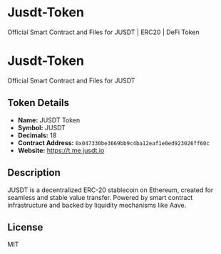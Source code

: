 # Jusdt-Token
Official Smart Contract and Files for JUSDT | ERC20 | DeFi Token
# Jusdt-Token
Official Smart Contract and Files for JUSDT

## Token Details

- **Name:** JUSDT Token  
- **Symbol:** JUSDT  
- **Decimals:** 18  
- **Contract Address:** `0x047330be3669bb9c4ba12eaf1e0ed923026ff60c`  
- **Website:** [https://t.me jusdt.io](https://jusdt.io)

## Description

JUSDT is a decentralized ERC-20 stablecoin on Ethereum, created for seamless and stable value transfer. Powered by smart contract infrastructure and backed by liquidity mechanisms like Aave.

## License

MIT
